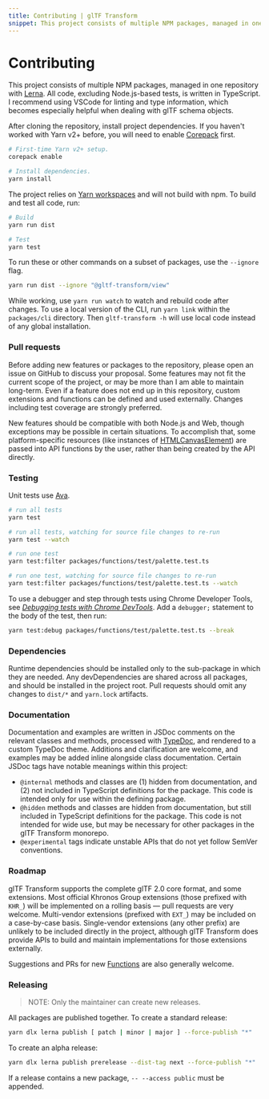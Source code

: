 ```yaml
---
title: Contributing | glTF Transform
snippet: This project consists of multiple NPM packages, managed in one repository with Lerna. All code, excluding Node.js-based tests, is written in TypeScript…
---
```


# Contributing

This project consists of multiple NPM packages, managed in one repository with
[Lerna](https://lerna.js.org/). All code, excluding Node.js-based tests, is written in TypeScript.
I recommend using VSCode for linting and type information, which becomes especially helpful
when dealing with glTF schema objects.

After cloning the repository, install project dependencies. If you haven't worked with Yarn v2+ before, you will need to enable [Corepack](https://yarnpkg.com/corepack) first.

```bash
# First-time Yarn v2+ setup.
corepack enable

# Install dependencies.
yarn install
```

The project relies on [Yarn workspaces](https://classic.yarnpkg.com/docs/workspaces/) and will not build with npm. To build and test all code,
run:

```bash
# Build
yarn run dist

# Test
yarn test
```

To run these or other commands on a subset of packages, use the `--ignore` flag.

```bash
yarn run dist --ignore "@gltf-transform/view"
```

While working, use `yarn run watch` to watch and rebuild code after changes. To use a local
version of the CLI, run `yarn link` within the `packages/cli` directory. Then
`gltf-transform -h` will use local code instead of any global installation.

### Pull requests

Before adding new features or packages to the repository, please open an issue on GitHub to discuss
your proposal. Some features may not fit the current scope of the project, or may be more than I am
able to maintain long-term. Even if a feature does not end up in this repository, custom
extensions and functions can be defined and used externally. Changes including test coverage are
strongly preferred.

New features should be compatible with both Node.js and Web, though exceptions may be possible in
certain situations. To accomplish that, some platform-specific resources (like instances of
[HTMLCanvasElement](https://developer.mozilla.org/en-US/docs/Web/API/Canvas_API)) are passed into
API functions by the user, rather than being created by the API directly.

### Testing

Unit tests use [Ava](https://github.com/avajs/ava).

```bash
# run all tests
yarn test

# run all tests, watching for source file changes to re-run
yarn test --watch

# run one test
yarn test:filter packages/functions/test/palette.test.ts

# run one test, watching for source file changes to re-run
yarn test:filter packages/functions/test/palette.test.ts --watch
```

To use a debugger and step through tests using Chrome Developer Tools, see [_Debugging tests with Chrome DevTools_](https://github.com/avajs/ava/blob/main/docs/recipes/debugging-with-chrome-devtools.md). Add a `debugger;` statement to the body of the test, then run:

```bash
yarn test:debug packages/functions/test/palette.test.ts --break
```

### Dependencies

Runtime dependencies should be installed only to the sub-package in which they are needed. Any
devDependencies are shared across all packages, and should be installed in the project root. Pull
requests should omit any changes to `dist/*` and `yarn.lock` artifacts.

### Documentation

Documentation and examples are written in JSDoc comments on the relevant classes and methods,
processed with [TypeDoc](https://typedoc.org/), and rendered to a custom TypeDoc theme. Additions
and clarification are welcome, and examples may be added inline alongside class documentation.
Certain JSDoc tags have notable meanings within this project:

- `@internal` methods and classes are (1) hidden from documentation, and (2) not included in
  TypeScript definitions for the package. This code is intended only for use within the defining
  package.
- `@hidden` methods and classes are hidden from documentation, but still included in TypeScript
  definitions for the package. This code is not intended for wide use, but may be necessary for
  other packages in the glTF Transform monorepo.
- `@experimental` tags indicate unstable APIs that do not yet follow SemVer conventions.

### Roadmap

glTF Transform supports the complete glTF 2.0 core format, and some extensions. Most official Khronos Group extensions (those prefixed with `KHR_`) will be implemented on a rolling basis — pull requests are very welcome. Multi-vendor extensions (prefixed with `EXT_`) may be included on a case-by-case basis. Single-vendor extensions (any other prefix) are unlikely to be included directly in the project, although glTF Transform does provide APIs to build and maintain implementations for those extensions externally.

Suggestions and PRs for new [Functions](/functions) are also generally welcome.

### Releasing

> NOTE: Only the maintainer can create new releases.

All packages are published together. To create a standard release:

```bash
yarn dlx lerna publish [ patch | minor | major ] --force-publish "*"
```

To create an alpha release:

```bash
yarn dlx lerna publish prerelease --dist-tag next --force-publish "*"
```

If a release contains a new package, `-- --access public` must be appended.
